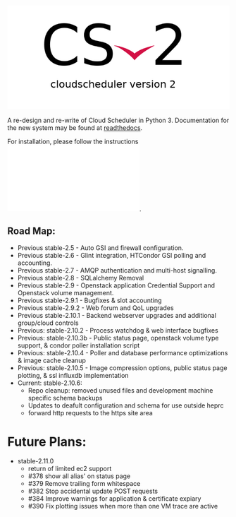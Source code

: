 ![csv2](/images/csv2_logo.png)

A re-design and re-write of Cloud Scheduler in Python 3. Documentation for the new system may be found at
[readthedocs](https://cloudscheduler.readthedocs.io).

For installation, please follow the instructions ![here](ansible-playbook/README.md).

## Road Map:
- Previous stable-2.5 - Auto GSI and firewall configuration.
- Previous stable-2.6 - Glint integration, HTCondor GSI polling and accounting.
- Previous stable-2.7 - AMQP authentication and multi-host signalling.
- Previous stable-2.8 - SQLalchemy Removal
- Previous stable-2.9 - Openstack application Credential Support and Openstack volume management.
- Previous stable-2.9.1 - Bugfixes & slot accounting
- Previous stable-2.9.2 - Web forum and QoL upgrades
- Previous stable-2.10.1 - Backend webserver upgrades and additional group/cloud controls
- Previous: stable-2.10.2 - Process watchdog & web interface bugfixes
- Previous: stable-2.10.3b - Public status page, openstack volume type support, & condor poller installation script
- Previous: stable-2.10.4 - Poller and database performance optimizations & image cache cleanup
- Previous: stable-2.10.5 - Image compression options, public status page plotting, & ssl influxdb implementation 
- Current: stable-2.10.6:
   - Repo cleanup: removed unused files and development machine specific schema backups
   - Updates to deafult configuration and schema for use outside heprc
   - forward http requests to the https site area

   
# Future Plans:
- stable-2.11.0
  - return of limited ec2 support
  - #378 show all alias' on status page
  - #379 Remove trailing form whitespace
  - #382 Stop accidental update POST requests
  - #384 Improve warnings for application & certificate expiary
  - #390 Fix plotting issues when more than one VM trace are active
